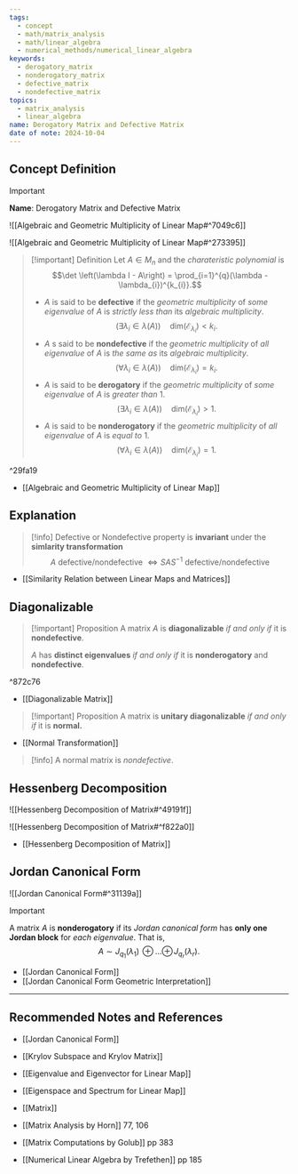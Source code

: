 ```yaml
---
tags:
  - concept
  - math/matrix_analysis
  - math/linear_algebra
  - numerical_methods/numerical_linear_algebra
keywords:
  - derogatory_matrix
  - nonderogatory_matrix
  - defective_matrix
  - nondefective_matrix
topics:
  - matrix_analysis
  - linear_algebra
name: Derogatory Matrix and Defective Matrix
date of note: 2024-10-04
---
```


## Concept Definition

>[!important]
>**Name**: Derogatory Matrix and Defective Matrix

![[Algebraic and Geometric Multiplicity of Linear Map#^7049c6]]

![[Algebraic and Geometric Multiplicity of Linear Map#^273395]]


>[!important] Definition
>Let $A\in M_{n}$ and the *charateristic polynomial* is $$\det \left(\lambda I - A\right) = \prod_{i=1}^{q}(\lambda - \lambda_{i})^{k_{i}}.$$
>
>- $A$ is said to be **defective** if the *geometric multiplicity* of *some eigenvalue* of $A$ is *strictly less than* its *algebraic multiplicity*. $$(\exists \lambda_{i}\in \lambda(A)) \quad \text{dim}(\mathcal{E}_{\lambda_{i}}) < k_{i}.$$
>- $A$ s said to be **nondefective** if the *geometric multiplicity* of *all eigenvalue* of $A$ is *the same as* its *algebraic multiplicity*.  $$(\forall \lambda_{i}\in \lambda(A)) \quad \text{dim}(\mathcal{E}_{\lambda_{i}}) = k_{i}.$$
>- $A$ is said to be **derogatory** if the *geometric multiplicity* of *some eigenvalue* of $A$ is *greater than* $1$. $$(\exists \lambda_{i}\in \lambda(A)) \quad \text{dim}(\mathcal{E}_{\lambda_{i}}) > 1.$$
>- $A$ is said to be **nonderogatory** if the *geometric multiplicity* of *all eigenvalue* of $A$ is *equal to* $1$. $$(\forall \lambda_{i}\in \lambda(A)) \quad \text{dim}(\mathcal{E}_{\lambda_{i}}) = 1.$$

^29fa19

- [[Algebraic and Geometric Multiplicity of Linear Map]]


## Explanation

>[!info]
>Defective or Nondefective property is **invariant** under the **simlarity transformation**
>$$
>A \text{ defective/nondefective } \iff SAS^{-1} \text{ defective/nondefective }
>$$

- [[Similarity Relation between Linear Maps and Matrices]]

## Diagonalizable

>[!important] Proposition
>A matrix $A$ is **diagonalizable** *if and only if* it is **nondefective**.
>
>$A$ has **distinct eigenvalues** *if and only if* it is **nonderogatory** and **nondefective**.

^872c76

- [[Diagonalizable Matrix]]

>[!important] Proposition
>A matrix is **unitary diagonalizable** *if and only if* it is **normal.**

- [[Normal Transformation]]

>[!info]
>A normal matrix is *nondefective*.

## Hessenberg Decomposition

![[Hessenberg Decomposition of Matrix#^49191f]]

![[Hessenberg Decomposition of Matrix#^f822a0]]

- [[Hessenberg Decomposition of Matrix]]

## Jordan Canonical Form

![[Jordan Canonical Form#^31139a]]

>[!important]
>A matrix $A$ is **nonderogatory** if its *Jordan canonical form* has **only one Jordan block** for *each eigenvalue*. That is, $$A \sim J_{q_{1}}(\lambda_{1})\,{\oplus}\ldots{\oplus}\,J_{q_{r}}(\lambda_{r}).$$

- [[Jordan Canonical Form]]
- [[Jordan Canonical Form Geometric Interpretation]]






-----------
##  Recommended Notes and References


- [[Jordan Canonical Form]]
- [[Krylov Subspace and Krylov Matrix]]


- [[Eigenvalue and Eigenvector for Linear Map]]
- [[Eigenspace and Spectrum for Linear Map]]
- [[Matrix]]


- [[Matrix Analysis by Horn]] 77, 106
- [[Matrix Computations by Golub]] pp 383
- [[Numerical Linear Algebra by Trefethen]] pp 185